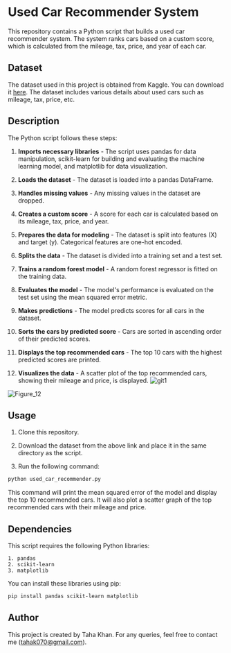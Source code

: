 # Used Car Recommender System

This repository contains a Python script that builds a used car recommender system. The system ranks cars based on a custom score, which is calculated from the mileage, tax, price, and year of each car. 

## Dataset

The dataset used in this project is obtained from Kaggle. You can download it [here](https://www.kaggle.com/datasets/kukuroo3/used-car-price-dataset-competition-format?select=X_train.csv). The dataset includes various details about used cars such as mileage, tax, price, etc.

## Description

The Python script follows these steps:

1. **Imports necessary libraries** - The script uses pandas for data manipulation, scikit-learn for building and evaluating the machine learning model, and matplotlib for data visualization.

2. **Loads the dataset** - The dataset is loaded into a pandas DataFrame.

3. **Handles missing values** - Any missing values in the dataset are dropped.

4. **Creates a custom score** - A score for each car is calculated based on its mileage, tax, price, and year.

5. **Prepares the data for modeling** - The dataset is split into features (X) and target (y). Categorical features are one-hot encoded.

6. **Splits the data** - The dataset is divided into a training set and a test set.

7. **Trains a random forest model** - A random forest regressor is fitted on the training data.

8. **Evaluates the model** - The model's performance is evaluated on the test set using the mean squared error metric.

9. **Makes predictions** - The model predicts scores for all cars in the dataset.

10. **Sorts the cars by predicted score** - Cars are sorted in ascending order of their predicted scores.

11. **Displays the top recommended cars** - The top 10 cars with the highest predicted scores are printed.

12. **Visualizes the data** - A scatter plot of the top recommended cars, showing their mileage and price, is displayed.
![git1](https://github.com/tahaops6/Used-Car-Recommender-System/assets/73063858/c8793894-aa7c-4a0e-abaf-41b64559123e)

![Figure_12](https://github.com/tahaops6/Used-Car-Recommender-System/assets/73063858/ce70f91b-314e-449d-b69e-46d1e387cc44)
## Usage

1. Clone this repository.

2. Download the dataset from the above link and place it in the same directory as the script.

3. Run the following command:

```bash
python used_car_recommender.py
```

This command will print the mean squared error of the model and display the top 10 recommended cars. It will also plot a scatter graph of the top recommended cars with their mileage and price.

## Dependencies

This script requires the following Python libraries:

    1. pandas
    2. scikit-learn
    3. matplotlib

You can install these libraries using pip:

```bash
pip install pandas scikit-learn matplotlib
```
## Author

This project is created by Taha Khan. For any queries, feel free to contact me (tahak070@gmail.com).



